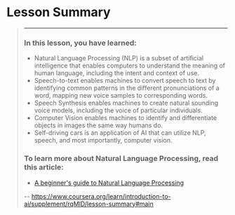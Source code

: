 # Lesson Summary
> 
> * * *
> 
> ### In this lesson, you have learned:
> 
> *   Natural Language Processing (NLP) is a subset of artificial intelligence that enables computers to understand the meaning of human language, including the intent and context of use.
> *   Speech-to-text enables machines to convert speech to text by identifying common patterns in the different pronunciations of a word, mapping new voice samples to corresponding words.
> *   Speech Synthesis enables machines to create natural sounding voice models, including the voice of particular individuals.
> *   Computer Vision enables machines to identify and differentiate objects in images the same way humans do.
> *   Self-driving cars is an application of AI that can utilize NLP, speech, and most importantly, computer vision.
> 
> ### To learn more about Natural Language Processing, read this article:
> 
> *   [A beginner's guide to Natural Language Processing](https://developer.ibm.com/articles/a-beginners-guide-to-natural-language-processing/ "A beginner's guide to Natural Language Processing")
>
> -- https://www.coursera.org/learn/introduction-to-ai/supplement/rqMlD/lesson-summary#main
